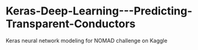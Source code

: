 # Keras-Deep-Learning---Predicting-Transparent-Conductors
Keras neural network modeling for NOMAD challenge on Kaggle
